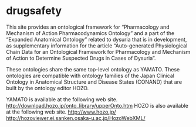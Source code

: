 # drugsafety
 This site provides an ontological framework for “Pharmacology and Mechanism of Action Pharmacodynamics Ontology” and a part of the “Expanded Anatomical Ontology” related to dysuria that is in development, as supplementary information for the article “Auto-generated Physiological Chain Data for an Ontological Framework for Pharmacology and Mechanism of Action to Determine Suspected Drugs in Cases of Dysuria”.

 These ontologies share the same top-level ontology as YAMATO. These ontologies are compatible with ontology families of the Japan Clinical Ontology in Anatomical Structure and Disease States  (CONAND) that are built by the ontology editor HOZO.

 YAMATO is available at the following web site. 
	http://download.hozo.jp/onto_library/upperOnto.htm
 HOZO is also available at the following web site. 
	http://www.hozo.jp/
	http://hozoviewer.ei.sanken.osaka-u.ac.jp/HozoWebXML/
